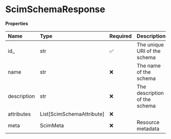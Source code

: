 # ScimSchemaResponse

**Properties**

| Name        | Type                      | Required | Description                   |
| :---------- | :------------------------ | :------- | :---------------------------- |
| id\_        | str                       | ✅       | The unique URI of the schema  |
| name        | str                       | ❌       | The name of the schema        |
| description | str                       | ❌       | The description of the schema |
| attributes  | List[ScimSchemaAttribute] | ❌       |                               |
| meta        | ScimMeta                  | ❌       | Resource metadata             |

<!-- This file was generated by liblab | https://liblab.com/ -->
